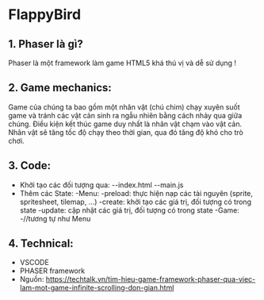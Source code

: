 # FlappyBird

## 1. Phaser là gì?

Phaser là một framework làm game HTML5 khá thú vị và dễ sử dụng !

## 2. Game mechanics:

Game của chúng ta bao gồm một nhân vật (chú chim) chạy xuyên suốt game và tránh các vật cản sinh ra ngẫu nhiên bằng cách nhảy qua giữa chúng. Điều kiện kết thúc game duy nhất là nhân vật chạm vào vật cản. Nhân vật sẽ tăng tốc độ chạy theo thời gian, qua đó tăng độ khó cho trò chơi.

## 3. Code:

- Khởi tạo các đối tượng qua: 
  --index.html
  --main.js
- Thêm các State:
  -Menu:
    -preload: thực hiện nạp các tài nguyên (sprite, spritesheet, tilemap, …)
    -create: khởi tạo các giá trị, đối tượng có trong state
    -update: cập nhật các giá trị, đối tượng có trong state
  -Game:
    -//tương tự như Menu 
    
## 4. Technical:
  - VSCODE
  - PHASER framework
  - Nguồn: https://techtalk.vn/tim-hieu-game-framework-phaser-qua-viec-lam-mot-game-infinite-scrolling-don-gian.html
